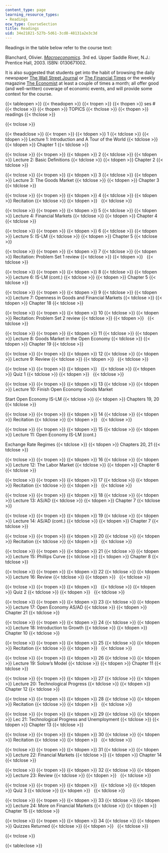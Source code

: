 ```yaml
---
content_type: page
learning_resource_types:
- Readings
ocw_type: CourseSection
title: Readings
uid: 34e21821-527b-5d61-3cd8-48131a2e3c3d
---
```


Readings in the table below refer to the course text:

Blanchard, Olivier. [_Macroeconomics_](http://vig.prenhall.com/catalog/academic/product/1,4096,0130671002,00.html). 3rd ed. Upper Saddle River, N.J.: Prentice Hall, 2003. ISBN: 0130671002.

It is also suggested that students get into the habit of browsing the daily newspaper [The Wall Street Journal](http://www.wsj.com/) or [The Financial Times](http://www.ft.com/) or the weekly magazine [The Economist](http://www.economist.com/) at least a couple of times a month; all offer good (and well-written) coverage of economic events, and will provide some context for the course.

{{< tableopen >}}
{{< theadopen >}}
{{< tropen >}}
{{< thopen >}}
ses #
{{< thclose >}}
{{< thopen >}}
TOPICS
{{< thclose >}}
{{< thopen >}}
readings
{{< thclose >}}

{{< trclose >}}

{{< theadclose >}}
{{< tropen >}}
{{< tdopen >}}
1
{{< tdclose >}}
{{< tdopen >}}
Lecture 1: Introduction and A Tour of the World
{{< tdclose >}}
{{< tdopen >}}
Chapter 1
{{< tdclose >}}

{{< trclose >}}
{{< tropen >}}
{{< tdopen >}}
2
{{< tdclose >}}
{{< tdopen >}}
Lecture 2: Basic Definitions
{{< tdclose >}}
{{< tdopen >}}
Chapter 2
{{< tdclose >}}

{{< trclose >}}
{{< tropen >}}
{{< tdopen >}}
3
{{< tdclose >}}
{{< tdopen >}}
Lecture 3: The Goods Market
{{< tdclose >}}
{{< tdopen >}}
Chapter 3
{{< tdclose >}}

{{< trclose >}}
{{< tropen >}}
{{< tdopen >}}
4
{{< tdclose >}}
{{< tdopen >}}
Recitation
{{< tdclose >}}
{{< tdopen >}}
 
{{< tdclose >}}

{{< trclose >}}
{{< tropen >}}
{{< tdopen >}}
5
{{< tdclose >}}
{{< tdopen >}}
Lecture 4: Financial Markets
{{< tdclose >}}
{{< tdopen >}}
Chapter 4
{{< tdclose >}}

{{< trclose >}}
{{< tropen >}}
{{< tdopen >}}
6
{{< tdclose >}}
{{< tdopen >}}
Lecture 5: IS-LM
{{< tdclose >}}
{{< tdopen >}}
Chapter 5
{{< tdclose >}}

{{< trclose >}}
{{< tropen >}}
{{< tdopen >}}
7
{{< tdclose >}}
{{< tdopen >}}
Recitation: Problem Set 1 review
{{< tdclose >}}
{{< tdopen >}}
 
{{< tdclose >}}

{{< trclose >}}
{{< tropen >}}
{{< tdopen >}}
8
{{< tdclose >}}
{{< tdopen >}}
Lecture 6: IS-LM (cont.)
{{< tdclose >}}
{{< tdopen >}}
Chapter 5
{{< tdclose >}}

{{< trclose >}}
{{< tropen >}}
{{< tdopen >}}
9
{{< tdclose >}}
{{< tdopen >}}
Lecture 7: Openness in Goods and Financial Markets
{{< tdclose >}}
{{< tdopen >}}
Chapter 18
{{< tdclose >}}

{{< trclose >}}
{{< tropen >}}
{{< tdopen >}}
10
{{< tdclose >}}
{{< tdopen >}}
Recitation: Problem Set 2 review
{{< tdclose >}}
{{< tdopen >}}
 
{{< tdclose >}}

{{< trclose >}}
{{< tropen >}}
{{< tdopen >}}
11
{{< tdclose >}}
{{< tdopen >}}
Lecture 8: Goods Market in the Open Economy
{{< tdclose >}}
{{< tdopen >}}
Chapter 19
{{< tdclose >}}

{{< trclose >}}
{{< tropen >}}
{{< tdopen >}}
12
{{< tdclose >}}
{{< tdopen >}}
Lecture 9: Review
{{< tdclose >}}
{{< tdopen >}}
 
{{< tdclose >}}

{{< trclose >}}
{{< tropen >}}
{{< tdopen >}}
 
{{< tdclose >}}
{{< tdopen >}}
Quiz 1
{{< tdclose >}}
{{< tdopen >}}
 
{{< tdclose >}}

{{< trclose >}}
{{< tropen >}}
{{< tdopen >}}
13
{{< tdclose >}}
{{< tdopen >}}
Lecture 10: Finish Open Economy Goods Market  
  
Start Open Economy IS-LM
{{< tdclose >}}
{{< tdopen >}}
Chapters 19, 20
{{< tdclose >}}

{{< trclose >}}
{{< tropen >}}
{{< tdopen >}}
14
{{< tdclose >}}
{{< tdopen >}}
Recitation
{{< tdclose >}}
{{< tdopen >}}
 
{{< tdclose >}}

{{< trclose >}}
{{< tropen >}}
{{< tdopen >}}
15
{{< tdclose >}}
{{< tdopen >}}
Lecture 11: Open Economy IS-LM (cont.)  
  
Exchange Rate Regimes
{{< tdclose >}}
{{< tdopen >}}
Chapters 20, 21
{{< tdclose >}}

{{< trclose >}}
{{< tropen >}}
{{< tdopen >}}
16
{{< tdclose >}}
{{< tdopen >}}
Lecture 12: The Labor Market
{{< tdclose >}}
{{< tdopen >}}
Chapter 6
{{< tdclose >}}

{{< trclose >}}
{{< tropen >}}
{{< tdopen >}}
17
{{< tdclose >}}
{{< tdopen >}}
Recitation
{{< tdclose >}}
{{< tdopen >}}
 
{{< tdclose >}}

{{< trclose >}}
{{< tropen >}}
{{< tdopen >}}
18
{{< tdclose >}}
{{< tdopen >}}
Lecture 13: AS/AD
{{< tdclose >}}
{{< tdopen >}}
Chapter 7
{{< tdclose >}}

{{< trclose >}}
{{< tropen >}}
{{< tdopen >}}
19
{{< tdclose >}}
{{< tdopen >}}
Lecture 14: AS/AD (cont.)
{{< tdclose >}}
{{< tdopen >}}
Chapter 7
{{< tdclose >}}

{{< trclose >}}
{{< tropen >}}
{{< tdopen >}}
20
{{< tdclose >}}
{{< tdopen >}}
Recitation
{{< tdclose >}}
{{< tdopen >}}
 
{{< tdclose >}}

{{< trclose >}}
{{< tropen >}}
{{< tdopen >}}
21
{{< tdclose >}}
{{< tdopen >}}
Lecture 15: Phillips Curve
{{< tdclose >}}
{{< tdopen >}}
Chapter 8
{{< tdclose >}}

{{< trclose >}}
{{< tropen >}}
{{< tdopen >}}
22
{{< tdclose >}}
{{< tdopen >}}
Lecture 16: Review
{{< tdclose >}}
{{< tdopen >}}
 
{{< tdclose >}}

{{< trclose >}}
{{< tropen >}}
{{< tdopen >}}
 
{{< tdclose >}}
{{< tdopen >}}
Quiz 2
{{< tdclose >}}
{{< tdopen >}}
 
{{< tdclose >}}

{{< trclose >}}
{{< tropen >}}
{{< tdopen >}}
23
{{< tdclose >}}
{{< tdopen >}}
Lecture 17: Open Economy AS/AD
{{< tdclose >}}
{{< tdopen >}}
Chapter 21
{{< tdclose >}}

{{< trclose >}}
{{< tropen >}}
{{< tdopen >}}
24
{{< tdclose >}}
{{< tdopen >}}
Lecture 18: Introduction to Growth
{{< tdclose >}}
{{< tdopen >}}
Chapter 10
{{< tdclose >}}

{{< trclose >}}
{{< tropen >}}
{{< tdopen >}}
25
{{< tdclose >}}
{{< tdopen >}}
Recitation
{{< tdclose >}}
{{< tdopen >}}
 
{{< tdclose >}}

{{< trclose >}}
{{< tropen >}}
{{< tdopen >}}
26
{{< tdclose >}}
{{< tdopen >}}
Lecture 19: Solow’s Model
{{< tdclose >}}
{{< tdopen >}}
Chapter 11
{{< tdclose >}}

{{< trclose >}}
{{< tropen >}}
{{< tdopen >}}
27
{{< tdclose >}}
{{< tdopen >}}
Lecture 20: Technological Progress
{{< tdclose >}}
{{< tdopen >}}
Chapter 12
{{< tdclose >}}

{{< trclose >}}
{{< tropen >}}
{{< tdopen >}}
28
{{< tdclose >}}
{{< tdopen >}}
Recitation
{{< tdclose >}}
{{< tdopen >}}
 
{{< tdclose >}}

{{< trclose >}}
{{< tropen >}}
{{< tdopen >}}
29
{{< tdclose >}}
{{< tdopen >}}
Lec 21: Technological Progress and Unemployment
{{< tdclose >}}
{{< tdopen >}}
Chapter 13
{{< tdclose >}}

{{< trclose >}}
{{< tropen >}}
{{< tdopen >}}
30
{{< tdclose >}}
{{< tdopen >}}
Recitation
{{< tdclose >}}
{{< tdopen >}}
 
{{< tdclose >}}

{{< trclose >}}
{{< tropen >}}
{{< tdopen >}}
31
{{< tdclose >}}
{{< tdopen >}}
Lecture 22: Financial Markets
{{< tdclose >}}
{{< tdopen >}}
Chapter 14
{{< tdclose >}}

{{< trclose >}}
{{< tropen >}}
{{< tdopen >}}
32
{{< tdclose >}}
{{< tdopen >}}
Lecture 23: Review
{{< tdclose >}}
{{< tdopen >}}
 
{{< tdclose >}}

{{< trclose >}}
{{< tropen >}}
{{< tdopen >}}
 
{{< tdclose >}}
{{< tdopen >}}
Quiz 3
{{< tdclose >}}
{{< tdopen >}}
 
{{< tdclose >}}

{{< trclose >}}
{{< tropen >}}
{{< tdopen >}}
33
{{< tdclose >}}
{{< tdopen >}}
Lecture 24: More on Financial Markets
{{< tdclose >}}
{{< tdopen >}}
Chapter 15
{{< tdclose >}}

{{< trclose >}}
{{< tropen >}}
{{< tdopen >}}
34
{{< tdclose >}}
{{< tdopen >}}
Quizzes Returned
{{< tdclose >}}
{{< tdopen >}}
 
{{< tdclose >}}

{{< trclose >}}

{{< tableclose >}}